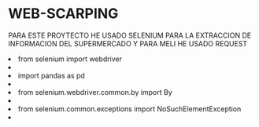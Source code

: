 # WEB-SCARPING
 PARA ESTE PROYTECTO HE USADO SELENIUM PARA LA EXTRACCION DE INFORMACION DEL SUPERMERCADO Y PARA MELI HE USADO REQUEST
 <li>from selenium import webdriver <li>
 <li>import pandas as pd <li>
 <li>from selenium.webdriver.common.by import By <li>
 <li>from selenium.common.exceptions import NoSuchElementException <li>
